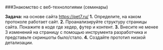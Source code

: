 ###Знакомство с веб-технологиями (семинары)

**Задача:** на основе сайта https://pet7.ru/
**1.** Определите, на каком протоколе работает сайт.
**2.** Проанализируйте структуру страницы сайта. Покажите в коде где хедер, футер и контент.
**3.** Внесите не менее 3 изменений на страницу с помощью инструмента разработчика и представьте скриншоты было/стало.
**4.** Создайте прототип низкой детализации.
